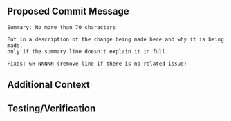 ## Proposed Commit Message
<!-- Include a proposed commit message, as all commits will be squash-merged -->

```
Summary: No more than 70 characters

Put in a description of the change being made here and why it is being made,
only if the summary line doesn't explain it in full.

Fixes: GH-NNNNN (remove line if there is no related issue)
```

## Additional Context
<!-- If relevant, add additional details of why you believe this change is necessary -->

## Testing/Verification
<!-- Include steps necessary to verify your changes. If this is a bug fix, 
it is recommended to show reproduction steps before and after. -->
